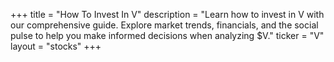 +++
title = "How To Invest In V"
description = "Learn how to invest in V with our comprehensive guide. Explore market trends, financials, and the social pulse to help you make informed decisions when analyzing $V."
ticker = "V"
layout = "stocks"
+++

